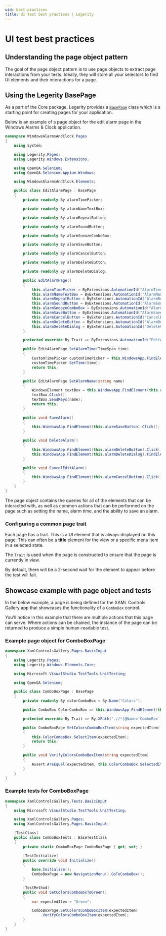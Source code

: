 ```yaml
---
uid: best-practices
title: UI test best practices | Legerity
---
```


# UI test best practices

## Understanding the page object pattern

The goal of the page object pattern is to use page objects to extract page interactions from your tests. Ideally, they will store all your selectors to find UI elements and their interactions for a page.

## Using the Legerity BasePage

As a part of the Core package, Legerity provides a [`BasePage`](https://github.com/MADE-Apps/legerity/blob/main/src/Legerity.Core/Pages/BasePage.cs) class which is a starting point for creating pages for your application.

Below is an example of a page object for the edit alarm page in the Windows Alarms & Clock application.

```csharp
namespace WindowsAlarmsAndClock.Pages
{
    using System;

    using Legerity.Pages;
    using Legerity.Windows.Extensions;

    using OpenQA.Selenium;
    using OpenQA.Selenium.Appium.Windows;

    using WindowsAlarmsAndClock.Elements;

    public class EditAlarmPage : BasePage
    {
        private readonly By alarmTimePicker;

        private readonly By alarmNameTextBox;

        private readonly By alarmRepeatButton;

        private readonly By alarmSoundButton;

        private readonly By alarmSnoozeComboBox;

        private readonly By alarmSaveButton;

        private readonly By alarmCancelButton;

        private readonly By alarmDeleteButton;

        private readonly By alarmDeleteDialog;

        public EditAlarmPage()
        {
            this.alarmTimePicker = ByExtensions.AutomationId("AlarmTimePicker");
            this.alarmNameTextBox = ByExtensions.AutomationId("AlarmNameTextBox");
            this.alarmRepeatButton = ByExtensions.AutomationId("AlarmRepeatsToggleButton");
            this.alarmSoundButton = ByExtensions.AutomationId("AlarmSoundButton");
            this.alarmSnoozeComboBox = ByExtensions.AutomationId("AlarmSnoozeCombobox");
            this.alarmSaveButton = ByExtensions.AutomationId("AlarmSaveButton");
            this.alarmCancelButton = ByExtensions.AutomationId("CancelButton");
            this.alarmDeleteButton = ByExtensions.AutomationId("AlarmDeleteButton");
            this.alarmDeleteDialog = ByExtensions.AutomationId("DeleteConfirmationDialog");
        }

        protected override By Trait => ByExtensions.AutomationId("EditAlarmHeader");

        public EditAlarmPage SetAlarmTime(TimeSpan time)
        {
            CustomTimePicker customTimePicker = this.WindowsApp.FindElement(this.alarmTimePicker);
            customTimePicker.SetTime(time);
            return this;
        }

        public EditAlarmPage SetAlarmName(string name)
        {
            WindowsElement textBox = this.WindowsApp.FindElement(this.alarmNameTextBox);
            textBox.Click();
            textBox.SendKeys(name);
            return this;
        }

        public void SaveAlarm()
        {
            this.WindowsApp.FindElement(this.alarmSaveButton).Click();
        }

        public void DeleteAlarm()
        {
            this.WindowsApp.FindElement(this.alarmDeleteButton).Click();
            this.WindowsApp.FindElement(this.alarmDeleteDialog).FindElementByName("Delete").Click();
        }

        public void CancelEditAlarm()
        {
            this.WindowsApp.FindElement(this.alarmCancelButton).Click();
        }
    }
}
```

The page object contains the queries for all of the elements that can be interacted with, as well as common actions that can be performed on the page such as setting the name, alarm time, and the ability to save an alarm.

### Configuring a common page trait

Each page has a trait. This is a UI element that is always displayed on this page. This can often be a **title** element for the view or a specific menu item in a selected state.

The `Trait` is used when the page is constructed to ensure that the page is currently in view.

By default, there will be a 2-second wait for the element to appear before the test will fail.

## Showcase example with page object and tests

In the below example, a page is being defined for the XAML Controls Gallery app that showcases the functionality of a `ComboBox` control.

You'll notice in this example that there are multiple actions that this page can serve. Where actions can be chained, the instance of the page can be returned to produce a simple human-readable test.

### Example page object for ComboBoxPage

```csharp
namespace XamlControlsGallery.Pages.BasicInput
{
    using Legerity.Pages;
    using Legerity.Windows.Elements.Core;

    using Microsoft.VisualStudio.TestTools.UnitTesting;

    using OpenQA.Selenium;

    public class ComboBoxPage : BasePage
    {
        private readonly By colorComboBox = By.Name("Colors");

        public ComboBox ColorComboBox => this.WindowsApp.FindElement(this.colorComboBox);

        protected override By Trait => By.XPath(".//*[@Name='ComboBox'][@AutomationId='TitleTextBlock']");

        public ComboBoxPage SetColorsComboBoxItem(string expectedItem)
        {
            this.ColorComboBox.SelectItem(expectedItem);
            return this;
        }

        public void VerifyColorsComboBoxItem(string expectedItem)
        {
            Assert.AreEqual(expectedItem, this.ColorComboBox.SelectedItem);
        }
    }
}
```

### Example tests for ComboBoxPage

```csharp
namespace XamlControlsGallery.Tests.BasicInput
{
    using Microsoft.VisualStudio.TestTools.UnitTesting;

    using XamlControlsGallery.Pages;
    using XamlControlsGallery.Pages.BasicInput;

    [TestClass]
    public class ComboBoxTests : BaseTestClass
    {
        private static ComboBoxPage ComboBoxPage { get; set; }

        [TestInitialize]
        public override void Initialize()
        {
            base.Initialize();
            ComboBoxPage = new NavigationMenu().GoToComboBox();
        }

        [TestMethod]
        public void SetColorsComboBoxToGreen()
        {
            var expectedItem = "Green";

            ComboBoxPage.SetColorsComboBoxItem(expectedItem)
                .VerifyColorsComboBoxItem(expectedItem);
        }
    }
}
```
